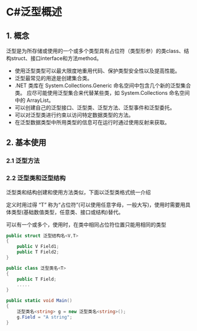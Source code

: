 # C#泛型概述

## 1. 概念

泛型是为所存储或使用的一个或多个类型具有占位符（类型形参）的类class、结构struct、接口interface和方法method。 


* 使用泛型类型可以最大限度地重用代码、保护类型安全性以及提高性能。
* 泛型最常见的用途是创建集合类。
* .NET 类库在 System.Collections.Generic 命名空间中包含几个新的泛型集合类。 应尽可能使用泛型集合来代替某些类，如 System.Collections 命名空间中的 ArrayList。
* 可以创建自己的泛型接口、泛型类、泛型方法、泛型事件和泛型委托。
* 可以对泛型类进行约束以访问特定数据类型的方法。
* 在泛型数据类型中所用类型的信息可在运行时通过使用反射来获取。

## 2. 基本使用

### 2.1 泛型方法



### 2.2 泛型类和泛型结构

泛型类和结构创建和使用方法类似，下面以泛型类格式统一介绍

定义时用过得 “T” 称为“占位符”(可以使用任意字母，一般大写)，使用时需要用具体类型(基础数值类型，任意类、接口或结构)替代。

可以有一个或多个，使用时，在类中相同占位符位置只能用相同的类型

``` C#
public struct 泛型结构名<V,T>
{
    public V Field1;
    public T Field2;
}

public class 泛型类名<T>
{
    public T Field;
    .....
}

public static void Main()
{
    泛型类名<string> g = new 泛型类名<string>();
    g.Field = "A string";
}
```




